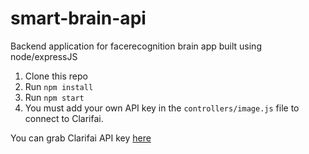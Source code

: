 # smart-brain-api

Backend application for facerecognition brain app built using node/expressJS

1. Clone this repo
2. Run `npm install`
3. Run `npm start`
4. You must add your own API key in the `controllers/image.js` file to connect to Clarifai.

You can grab Clarifai API key [here](https://www.clarifai.com/)
